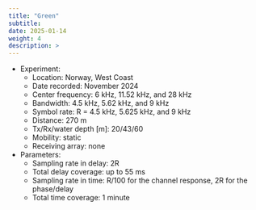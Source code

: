 ```yaml
---
title: "Green"
subtitle: 
date: 2025-01-14
weight: 4
description: >
---
```


* Experiment:
  * Location: Norway, West Coast
  * Date recorded: November 2024
  * Center frequency: 6 kHz, 11.52 kHz, and 28 kHz 
  * Bandwidth: 4.5 kHz, 5.62 kHz, and 9 kHz
  * Symbol rate: R = 4.5 kHz, 5.625 kHz, and 9 kHz
  * Distance: 270 m
  * Tx/Rx/water depth [m]: 20/43/60
  * Mobility: static
  * Receiving array: none
* Parameters:
  * Sampling rate in delay: 2R
  * Total delay coverage: up to 55 ms
  * Sampling rate in time: R/100 for the channel response, 2R for the phase/delay
  * Total time coverage: 1 minute

